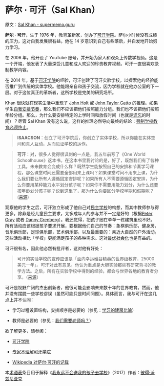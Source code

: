 # 萨尔 · 可汗（Sal Khan）

原文：[Sal Khan - supermemo.guru](https://supermemo.guru/wiki/Sal_Khan)

**萨尔 · 可汗**，生于 1976 年，教育革新家，创办了[可汗学院](https://supermemo.guru/wiki/Khan_Academy)。萨尔小时候没有成绩的压力，这对自我发展很有益。他在 14 岁意识到自己有些落后，并自发地开始努力学习。

在 2006 年，他开设了 YouTube 账号，并开始为家人和观众上传数学视频。这是一个开端，他发表了大量深受儿童和成人欢迎的珍贵教育视频。可汗一直很喜欢录制教学内容。

在 2014 年，基于[可汗学院](https://supermemo.guru/wiki/Khan_Academy)的经验，可汗创建了可汗实验学校，以探索他的经验能否推广到传统的实体学校。他能跟亲自和孩子交流，因为学校就在他办公室的下一层。对于这位真正的革新者，这所学校是完美的研究场所。

Khan 很快就在现实生活中重现了 [John Holt](https://supermemo.guru/wiki/John_Holt) 或 [John Taylor Gatto](https://supermemo.guru/wiki/John_Taylor_Gatto) 的推理。如果学生[自我安排节奏](https://supermemo.guru/wiki/Self-paced)，那么我们不应该把他们按照能力分组。我们也不该把他们按照年龄分组。那么，为什么要安排特定的上学时间和放假时间（也就是[遗忘](https://supermemo.guru/wiki/Forgetting)的时间）？尽管 Sal Khan 没有这么说，这样的推理必然导向最终的结论：[强制学校教育必须终止](https://supermemo.guru/wiki/Compulsory_schooling_must_end)。

> **ISAACSON**：创立了可汗学院后，你创立了实体学校，所以你能在实体空间和真人互动，从而见证学校的运作。

> **可汗**：对，很多人觉得很讽刺的一点是，我五年前写了《One World Schoolhouse》这本书。在这本书里我讨论的是，好了，既然我们有了各种工具，未来教育会变成什么样？既然学生能按照自己的安排和节奏学习课程，那么课堂时间还需要全部用来上课吗？如果课堂时间不用来上课，为什么我们要让所有人遵循固定安排呢？如果所有人不需要遵循固定安排，为什么你要用某种能力水平划分孩子呢？如果你不需要用能力划分，为什么还要按年龄划分孩子呢？说到这里了，那为什么你要区分学校学期和假期呢？ ([来源](http://transcripts.cnn.com/TRANSCRIPTS/1904/18/ampr.01.html))

观察他的学生之后，可汗独立形成了他自己对[民主学校](https://supermemo.guru/wiki/Democratic_school)的构想，而其中教师参与得更多。除非是经儿童民主要求，太多成年人的参与并不一定是好的（根据[Peter Gray](https://supermemo.guru/wiki/Peter_Gray) 或者 [Danny Grenberg](https://supermemo.guru/wiki/Danny_Greenberg)）。我还觉得，把孩子圈在单单一栋建筑里也不好。所有活动应该根据孩子要求开展，要根据他们自己的节奏：象棋俱乐部，健身房，音乐俱乐部，足球俱乐部，艺术俱乐部，以及最重要的：亲近大自然的户外活动。这些活动相比「学校」更能满足孩子的各种需求。这对[最优社会化](https://supermemo.guru/wiki/Optimum_socialization)也是有益的。

可汗很有名，因此他必然有批评者，这对他有好处：

> 可汗的实验学校的宣传应该是「面向幸运硅谷精英的世界级教育，25000 美元一年」。可汗对此有意见。他认为重点是大胆实验那些有研究背书的教学方法。之后，所有在实验学校中得到的经验，都会与世界各地的教育者分享。（[来源](https://www.npr.org/sections/ed/2016/06/30/476193095/from-youtube-pioneer-sal-khan-a-school-with-real-classrooms)）

可汗是视野广阔的杰出创新者，他很可能会影响未来数十年的世界教育。然而，他并没有摆脱一些学校谬误（虽然可能只是时间问题）。具体而言，我与可汗在这几点上并不认同：

- 学习过程设置结构，安排顺序是必要的（参见：[学习的建房比喻](https://supermemo.guru/wiki/House_building_metaphor_of_learning)）

- 教师是必要的（参见：[我们需要老师吗？](https://supermemo.guru/wiki/Do_we_need_teachers%3F)）

欲了解更多，请参阅：

- [可汗学院](https://supermemo.guru/wiki/Khan_Academy)

- [专家不理解可汗学院](https://supermemo.guru/wiki/Experts_do_not_understand_Khan_Academy)

- [Wikipedia 对萨尔·可汗的记载](https://en.wikipedia.org/wiki/Sal_Khan)

本[术语表](https://supermemo.guru/wiki/Glossary)条目用于解释《[我永远不会送我的孩子去学校](https://supermemo.guru/wiki/Problem_of_Schooling)》（2017）作者：[彼得·沃兹尼亚克](https://supermemo.guru/wiki/Piotr_Wozniak)